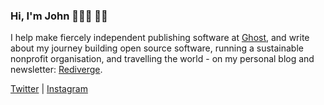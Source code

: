 ### Hi, I'm John 👨🏻‍💻 🏴‍☠️

I help make fiercely independent publishing software at [Ghost](https://ghost.org), and write about my journey building open source software, running a sustainable nonprofit organisation, and travelling the world - on my personal blog and newsletter: [Rediverge](https://rediverge.com).

[Twitter](https://twitter.com/johnonolan) | [Instagram](https://instagram.com/johnonolan) 
